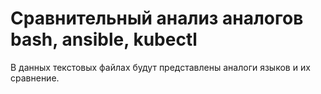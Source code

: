 # Сравнительный анализ аналогов bash, ansible, kubectl
В данных текстовых файлах будут представлены аналоги языков и их сравнение.

